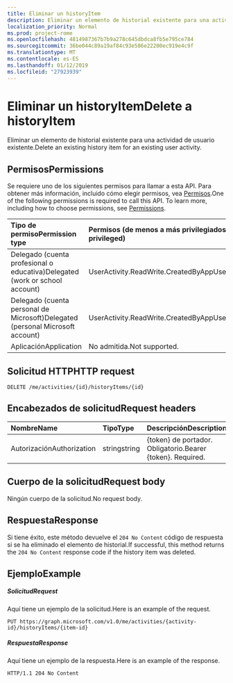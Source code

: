 ```yaml
---
title: Eliminar un historyItem
description: Eliminar un elemento de historial existente para una actividad de usuario existente.
localization_priority: Normal
ms.prod: project-rome
ms.openlocfilehash: 4814987367b7b9a278c645dbdca8fb5e795ce784
ms.sourcegitcommit: 36be044c89a19af84c93e586e22200ec919e4c9f
ms.translationtype: MT
ms.contentlocale: es-ES
ms.lasthandoff: 01/12/2019
ms.locfileid: "27923939"
---
```

# <a name="delete-a-historyitem"></a><span data-ttu-id="9137f-103">Eliminar un historyItem</span><span class="sxs-lookup"><span data-stu-id="9137f-103">Delete a historyItem</span></span>

<span data-ttu-id="9137f-104">Eliminar un elemento de historial existente para una actividad de usuario existente.</span><span class="sxs-lookup"><span data-stu-id="9137f-104">Delete an existing history item for an existing user activity.</span></span>

## <a name="permissions"></a><span data-ttu-id="9137f-105">Permisos</span><span class="sxs-lookup"><span data-stu-id="9137f-105">Permissions</span></span>

<span data-ttu-id="9137f-p101">Se requiere uno de los siguientes permisos para llamar a esta API. Para obtener más información, incluido cómo elegir permisos, vea [Permisos](/graph/permissions-reference).</span><span class="sxs-lookup"><span data-stu-id="9137f-p101">One of the following permissions is required to call this API. To learn more, including how to choose permissions, see [Permissions](/graph/permissions-reference).</span></span>


|<span data-ttu-id="9137f-108">Tipo de permiso</span><span class="sxs-lookup"><span data-stu-id="9137f-108">Permission type</span></span>      | <span data-ttu-id="9137f-109">Permisos (de menos a más privilegiados)</span><span class="sxs-lookup"><span data-stu-id="9137f-109">Permissions (from least to most privileged)</span></span>              |
|:--------------------|:---------------------------------------------------------|
|<span data-ttu-id="9137f-110">Delegado (cuenta profesional o educativa)</span><span class="sxs-lookup"><span data-stu-id="9137f-110">Delegated (work or school account)</span></span> | <span data-ttu-id="9137f-111">UserActivity.ReadWrite.CreatedByApp</span><span class="sxs-lookup"><span data-stu-id="9137f-111">UserActivity.ReadWrite.CreatedByApp</span></span>    |
|<span data-ttu-id="9137f-112">Delegado (cuenta personal de Microsoft)</span><span class="sxs-lookup"><span data-stu-id="9137f-112">Delegated (personal Microsoft account)</span></span> | <span data-ttu-id="9137f-113">UserActivity.ReadWrite.CreatedByApp</span><span class="sxs-lookup"><span data-stu-id="9137f-113">UserActivity.ReadWrite.CreatedByApp</span></span>    |
|<span data-ttu-id="9137f-114">Aplicación</span><span class="sxs-lookup"><span data-stu-id="9137f-114">Application</span></span> | <span data-ttu-id="9137f-115">No admitida.</span><span class="sxs-lookup"><span data-stu-id="9137f-115">Not supported.</span></span> |

## <a name="http-request"></a><span data-ttu-id="9137f-116">Solicitud HTTP</span><span class="sxs-lookup"><span data-stu-id="9137f-116">HTTP request</span></span>

<!-- { "blockType": "ignored" } -->

```http
DELETE /me/activities/{id}/historyItems/{id}
```

## <a name="request-headers"></a><span data-ttu-id="9137f-117">Encabezados de solicitud</span><span class="sxs-lookup"><span data-stu-id="9137f-117">Request headers</span></span>

|<span data-ttu-id="9137f-118">Nombre</span><span class="sxs-lookup"><span data-stu-id="9137f-118">Name</span></span> | <span data-ttu-id="9137f-119">Tipo</span><span class="sxs-lookup"><span data-stu-id="9137f-119">Type</span></span> | <span data-ttu-id="9137f-120">Descripción</span><span class="sxs-lookup"><span data-stu-id="9137f-120">Description</span></span>|
|:----|:-----|:-----------|
|<span data-ttu-id="9137f-121">Autorización</span><span class="sxs-lookup"><span data-stu-id="9137f-121">Authorization</span></span> | <span data-ttu-id="9137f-122">string</span><span class="sxs-lookup"><span data-stu-id="9137f-122">string</span></span> | <span data-ttu-id="9137f-p102">{token} de portador. Obligatorio.</span><span class="sxs-lookup"><span data-stu-id="9137f-p102">Bearer {token}. Required.</span></span>|

## <a name="request-body"></a><span data-ttu-id="9137f-125">Cuerpo de la solicitud</span><span class="sxs-lookup"><span data-stu-id="9137f-125">Request body</span></span>

<span data-ttu-id="9137f-126">Ningún cuerpo de la solicitud.</span><span class="sxs-lookup"><span data-stu-id="9137f-126">No request body.</span></span>

## <a name="response"></a><span data-ttu-id="9137f-127">Respuesta</span><span class="sxs-lookup"><span data-stu-id="9137f-127">Response</span></span>

<span data-ttu-id="9137f-128">Si tiene éxito, este método devuelve el `204 No Content` código de respuesta si se ha eliminado el elemento de historial.</span><span class="sxs-lookup"><span data-stu-id="9137f-128">If successful, this method returns the `204 No Content` response code if the history item was deleted.</span></span>

## <a name="example"></a><span data-ttu-id="9137f-129">Ejemplo</span><span class="sxs-lookup"><span data-stu-id="9137f-129">Example</span></span>

##### <a name="request"></a><span data-ttu-id="9137f-130">Solicitud</span><span class="sxs-lookup"><span data-stu-id="9137f-130">Request</span></span>

<span data-ttu-id="9137f-131">Aquí tiene un ejemplo de la solicitud.</span><span class="sxs-lookup"><span data-stu-id="9137f-131">Here is an example of the request.</span></span>

<!-- {
  "blockType": "request",
  "name": "delete_historyItem"
}-->

```http
PUT https://graph.microsoft.com/v1.0/me/activities/{activity-id}/historyItems/{item-id}
```

##### <a name="response"></a><span data-ttu-id="9137f-132">Respuesta</span><span class="sxs-lookup"><span data-stu-id="9137f-132">Response</span></span>

<span data-ttu-id="9137f-133">Aquí tiene un ejemplo de la respuesta.</span><span class="sxs-lookup"><span data-stu-id="9137f-133">Here is an example of the response.</span></span>

<!-- {
  "blockType": "response",
  "truncated": true,
} -->

```http
HTTP/1.1 204 No Content
```

<!-- uuid: 8fcb5dbc-d5aa-4681-8e31-b001d5168d79
2017-06-07 14:57:30 UTC -->
<!-- {
  "type": "#page.annotation",
  "description": "Delete historyitem",
  "keywords": "",
  "section": "documentation",
  "tocPath": ""
}-->
